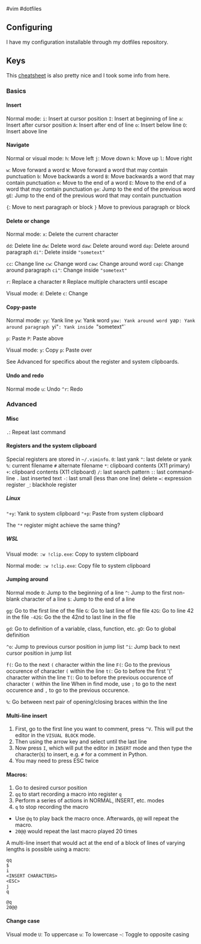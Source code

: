 #vim #dotfiles 

## Configuring

I have my configuration installable through my dotfiles repository.

## Keys

This [cheatsheet](https://vim.rtorr.com/) is also pretty nice and I took some info from here.

### Basics

#### Insert

Normal mode:
`i`: Insert at cursor position
`I`: Insert at beginning of line
`a`: Insert after cursor position
`A`: Insert after end of line
`o`: Insert below line
`O`: Insert above line

#### Navigate

Normal or visual mode:
`h`: Move left
`j`: Move down
`k`: Move up
`l`: Move right

`w`: Move forward a word
`W`: Move forward a word that may contain punctuation
`b`: Move backwards a word
`B`: Move backwards a word that may contain punctuation
`e`: Move to the end of a word
`E`: Move to the end of a word that may contain punctuation
`ge`: Jump to the end of the previous word
`gE`: Jump to the end of the previous word that may contain punctuation

`{`: Move to next paragraph or block
`}` Move to previous paragraph or block

#### Delete or change

Normal mode:
`x`: Delete the current character

`dd`: Delete line
`dw`: Delete word
`daw`: Delete around word
`dap`: Delete around paragraph
`di"`: Delete inside `"sometext"`

`cc`: Change line
`cw`: Change word
`caw`: Change around word
`cap`: Change around paragraph
`ci"`: Change inside `"sometext"`

`r`: Replace a character
`R` Replace multiple characters until escape

Visual mode:
`d`: Delete
`c`: Change

#### Copy-paste

Normal mode:
`yy`: Yank line
`yw`: Yank word
`yaw: Yank around word
`yap`: Yank around paragraph
`yi"`: Yank inside `"sometext"`

`p`: Paste
`P`: Paste above

Visual mode:
`y`: Copy
`p`: Paste over

See Advanced for specifics about the register and system clipboards.

#### Undo and redo

Normal mode
`u`: Undo
`^r`: Redo

### Advanced

#### Misc

`.`: Repeat last command

#### Registers and the system clipboard

Special registers are stored in `~/.viminfo`.
`0`: last yank
`"`: last delete or yank
`%`: current filename
`#` alternate filename
`*`: clipboard contents (X11 primary)
`+`: clipboard contents (X11 clipboard)
`/`: last search pattern
`:`: last command-line
`.` last inserted text
`-`: last small (less than one line) delete
`=`: expression register
`_`: blackhole register

##### Linux

`"+y`: Yank to system clipboard
`"+p`: Paste from system clipboard

The `"*` register might achieve the same thing? 

##### WSL

Visual mode:
`:w !clip.exe`: Copy to system clipboard

Normal mode:
`:w !clip.exe`: Copy file to system clipboard

#### Jumping around

Normal mode
`0`: Jump to the beginning of a line
`^`: Jump to the first non-blank character of a line
`$`: Jump to the end of a line

`gg`: Go to the first line of the file
`G`: Go to last line of the file
`42G`: Go to line 42 in the file
`-42G`: Go the the 42nd to last line in the file

`gd`: Go to definition of a variable, class, function, etc.
`gD`: Go to global definition

`^o`: Jump to previous cursor position in jump list
`^i`: Jump back to next cursor position in jump list

`f(`: Go to the next `(` character within the line
`F(`: Go to the previous occurence of character `(` within the line
`t(`: Go to before the first '(' character within the line
`T(`: Go to before the previous occurence of character `(` within the line
When in find mode, use `;` to go to the next occurence and `,` to go to the previous occurence.

`%`: Go between next pair of opening/closing braces within the line

#### Multi-line insert
1. First, go to the first line you want to comment, press `^V`. This will put the editor in the `VISUAL BLOCK` mode.
2. Then using the arrow key and select until the last line
3. Now press `I`, which will put the editor in `INSERT` mode and then type the character(s) to insert, e.g. `#` for a comment in Python.
4. You may need to press ESC twice

#### Macros:

1. Go to desired cursor position
2. `qq` to start recording a macro into register `q`
3. Perform a series of actions in NORMAL, INSERT, etc. modes
4. `q` to stop recording the macro

- Use `@q` to play back the macro once. Afterwards, `@@` will repeat the macro.
- `20@@` would repeat the last macro played 20 times

A multi-line insert that would act at the end of a block of lines of varying lengths is possible using a macro:
```vim
qq
$
i
<INSERT CHARACTERS>
<ESC>
j
q

@q
20@@
```

#### Change case

Visual mode
`U`: To uppercase
`u`: To lowercase
`~`: Toggle to opposite casing
